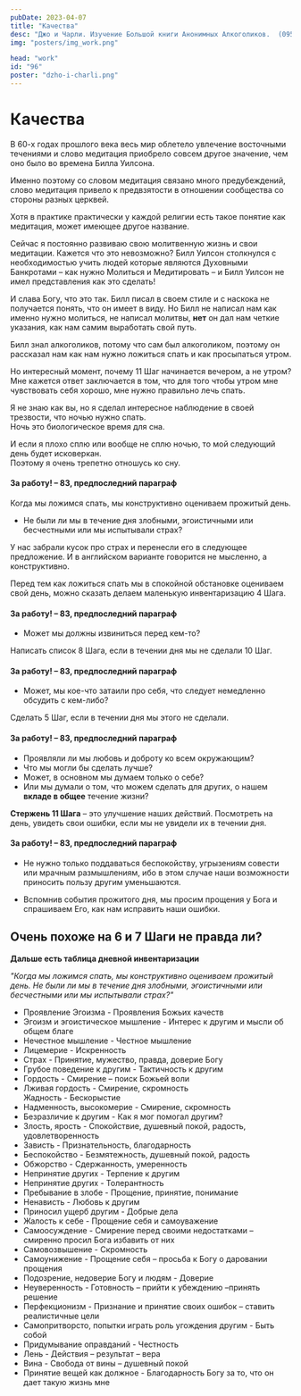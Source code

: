 ```yaml
---
pubDate: 2023-04-07
title: "Качества"
desc: "Джо и Чарли. Изучение Большой книги Анонимных Алкоголиков.  (095)"
img: "posters/img_work.png"

head: "work"
id: "96"
poster: "dzho-i-charli.png"
---
```


# Качества

В 60-х годах прошлого века весь мир облетело увлечение восточными течениями и слово медитация приобрело совсем другое значение, чем оно было во времена Билла Уилсона.

Именно поэтому со словом медитация связано много предубеждений, слово медитация привело к предвзятости в отношении сообщества со стороны разных церквей.

Хотя в практике практически у каждой религии есть такое понятие как медитация, может имеющее другое название.

Сейчас я постоянно развиваю свою молитвенную жизнь и свои медитации. Кажется что это невозможно? Билл Уилсон столкнулся с необходимостью учить людей которые являются Духовными Банкротами – как нужно Молиться и Медитировать – и Билл Уилсон не имел представления как это сделать!

И слава Богу, что это так. Билл писал в своем стиле и с наскока не получается понять, что он имеет в виду. Но Билл не написал нам как именно нужно молиться, не написал молитвы, **нет** он дал нам четкие указания, как нам самим выработать свой путь.

Билл знал алкоголиков, потому что сам был алкоголиком, поэтому он рассказал нам как нам нужно ложиться спать и как просыпаться утром.

Но интересный момент, почему 11 Шаг начинается вечером, а не утром? Мне кажется ответ заключается в том, что для того чтобы утром мне чувствовать себя хорошо, мне нужно правильно лечь спать.

Я не знаю как вы, но я сделал интересное наблюдение в своей трезвости, что ночью нужно спать. <br>
Ночь это биологическое время для сна.

И если я плохо сплю или вообще не сплю ночью, то мой следующий день будет исковеркан. <br>
Поэтому я очень трепетно отношусь ко сну.

#### За работу! – 83, предпоследний параграф

Когда мы ложимся спать, мы конструктивно оцениваем прожитый день.

- Не были ли мы в течение дня злобными, эгоистичными или бесчестными или мы испытывали страх?

У нас забрали кусок про страх и перенесли его в следующее предложение. И в английском варианте говорится не мысленно, а конструктивно.

Перед тем как ложиться спать мы в спокойной обстановке оцениваем свой день, можно сказать делаем маленькую инвентаризацию 4 Шага.

#### За работу! – 83, предпоследний параграф

- Может мы должны извиниться перед кем-то?

Написать список 8 Шага, если в течении дня мы не сделали 10 Шаг.

#### За работу! – 83, предпоследний параграф

- Может, мы кое-что затаили про себя, что следует немедленно обсудить с кем-либо?

Сделать 5 Шаг, если в течении дня мы этого не сделали.

#### За работу! – 83, предпоследний параграф

- Проявляли ли мы любовь и доброту ко всем окружающим?
- Что мы могли бы сделать лучше?
- Может, в основном мы думаем только о себе?
- Или мы думали о том, что можем сделать для других, о нашем **вкладе в общее** течение жизни?

**Стержень 11 Шага** – это улучшение наших действий. Посмотреть на день, увидеть свои ошибки, если мы не увидели их в течении дня.

#### За работу! – 83, предпоследний параграф

- Не нужно только поддаваться беспокойству, угрызениям совести или мрачным размышлениям, ибо в этом случае наши возможности приносить пользу другим уменьшаются.

- Вспомнив события прожитого дня, мы просим прощения у Бога и спрашиваем Его, как нам исправить наши ошибки.

## Очень похоже на 6 и 7 Шаги не правда ли?

**Дальше есть таблица дневной инвентаризации**

_"Когда мы ложимся спать, мы конструктивно оцениваем прожитый день. Не были ли мы в течение дня злобными, эгоистичными или бесчестными или мы испытывали страх?"_

- Проявление Эгоизма - Проявления Божьих качеств
- Эгоизм и эгоистическое мышление - Интерес к другим и мысли об общем благе
- Нечестное мышление - Честное мышление
- Лицемерие - Искренность
- Страх - Принятие, мужество, правда, доверие Богу
- Грубое поведение к другим - Тактичность к другим
- Гордость - Смирение – поиск Божьей воли
- Лживая гордость - Смирение, скромность  
  Жадность - Бескорыстие
- Надменность, высокомерие - Смирение, скромность
- Безразличие к другим - Как я мог помогал другим?
- Злость, ярость - Спокойствие, душевный покой, радость, удовлетворенность
- Зависть - Признательность, благодарность
- Беспокойство - Безмятежность, душевный покой, радость
- Обжорство - Сдержанность, умеренность
- Непринятие других - Терпение к другим
- Непринятие других - Толерантность
- Пребывание в злобе - Прощение, принятие, понимание
- Ненависть - Любовь к другим
- Приносил ущерб другим - Добрые дела
- Жалость к себе - Прощение себя и самоуважение
- Самоосуждение - Смирение перед своими недостатками – смиренно просил Бога избавить от них
- Самовозвышение - Скромность
- Самоунижение - Прощение себя – просьба к Богу о даровании прощения
- Подозрение, недоверие Богу и людям - Доверие
- Неуверенность - Готовность – прийти к убеждению –принять решение
- Перфекционизм - Признание и принятие своих ошибок – ставить реалистичные цели
- Самопритворсто, попытки играть роль угождения другим - Быть собой
- Придумывание оправданий - Честность
- Лень - Действия – результат – вера
- Вина - Свобода от вины – душевный покой
- Принятие вещей как должное - Благодарность Богу за то, что он дает такую жизнь мне
